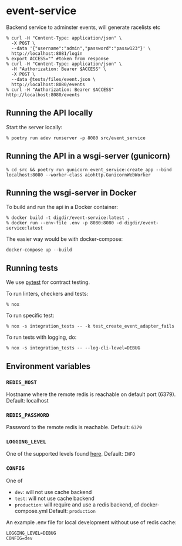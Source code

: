 # event-service
Backend service to adminster events, will generate racelists etc


```
% curl -H "Content-Type: application/json" \
  -X POST \
  --data '{"username":"admin","password":"passw123"}' \
  http://localhost:8081/login
% export ACCESS="" #token from response
% curl -H "Content-Type: application/json" \
  -H "Authorization: Bearer $ACCESS" \
  -X POST \
  --data @tests/files/event.json \
  http://localhost:8080/events
% curl -H "Authorization: Bearer $ACCESS"  http://localhost:8080/events
```

## Running the API locally
Start the server locally:
```
% poetry run adev runserver -p 8080 src/event_service
```
## Running the API in a wsgi-server (gunicorn)
```
% cd src && poetry run gunicorn event_service:create_app --bind localhost:8080 --worker-class aiohttp.GunicornWebWorker
```
## Running the wsgi-server in Docker
To build and run the api in a Docker container:
```
% docker build -t digdir/event-service:latest .
% docker run --env-file .env -p 8080:8080 -d digdir/event-service:latest
```
The easier way would be with docker-compose:
```
docker-compose up --build
```
## Running tests
We use [pytest](https://docs.pytest.org/en/latest/) for contract testing.

To run linters, checkers and tests:
```
% nox
```
To run specific test:
```
% nox -s integration_tests -- -k test_create_event_adapter_fails
```
To run tests with logging, do:
```
% nox -s integration_tests -- --log-cli-level=DEBUG
```
## Environment variables
### `REDIS_HOST`
Hostname where the remote redis is reachable on default port (6379).
Default: localhost
### `REDIS_PASSWORD`
Password to the remote redis is reachable.
Default: `6379`
### `LOGGING_LEVEL`
One of the supported levels found [here](https://docs.python.org/3/library/logging.html#levels).
Default: `INFO`
### `CONFIG`
One of
- `dev`: will not use cache backend
- `test`: will not use cache backend
- `production`: will require and use a redis backend, cf docker-compose.yml
Default: `production`

An example .env file for local development without use of redis cache:
```
LOGGING_LEVEL=DEBUG
CONFIG=dev
```
